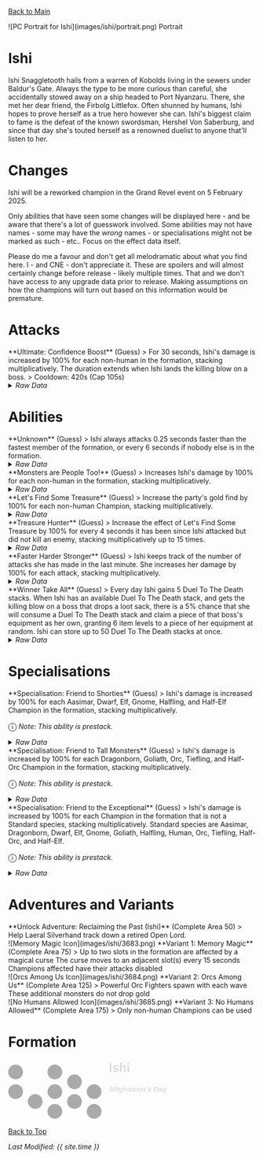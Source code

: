 [Back to Main](index.md)

<span class="championPortraitsRow">
    <span class="championPortraitsColumn">
        <span class="championPortraitsImage">
            ![PC Portrait for Ishi](images/ishi/portrait.png)
        </span>
        <span>
        Portrait
        </span>
    </span>
</span>

# Ishi

Ishi Snaggletooth hails from a warren of Kobolds living in the sewers under Baldur's Gate. Always the type to be more curious than careful, she accidentally stowed away on a ship headed to Port Nyanzaru. There, she met her dear friend, the Firbolg Littlefox. Often shunned by humans, Ishi hopes to prove herself as a true hero however she can. Ishi's biggest claim to fame is the defeat of the known swordsman, Hershel Von Saberburg, and since that day she's touted herself as a renowned duelist to anyone that'll listen to her.

# Changes

Ishi will be a reworked champion in the Grand Revel event on 5 February 2025.

Only abilities that have seen some changes will be displayed here - and be aware that there's a lot of guesswork involved. Some abilities may not have names - some may have the *wrong* names - or specialisations might not be marked as such - etc.. Focus on the effect data itself.

Please do me a favour and don't get all melodramatic about what you find here. I - and CNE - don't appreciate it. These are spoilers and will almost certainly change before release - likely multiple times. That and we don't have access to any upgrade data prior to release. Making assumptions on how the champions will turn out based on this information would be premature.

# Attacks

<div markdown="1" class="abilityBorder"><div markdown="1" class="abilityBorderInner">
**Ultimate: Confidence Boost** (Guess)
> For 30 seconds, Ishi's damage is increased by 100% for each non-human in the formation, stacking multiplicatively. The duration extends when Ishi lands the killing blow on a boss.  
> Cooldown: 420s (Cap 105s)
<details><summary><em>Raw Data</em></summary>
<p>
<pre>
{
    "id": 829,
    "name": "Confidence Boost",
    "description": "For 30 seconds, Ishi's damage is increased by 100% for each non-human in the formation, stacking multiplicatively.",
    "long_description": "For 30 seconds, Ishi's damage is increased by 100% for each non-human in the formation, stacking multiplicatively. The duration extends when Ishi lands the killing blow on a boss.",
    "graphic_id": 3699,
    "target": "none",
    "num_targets": 0,
    "aoe_radius": 0,
    "damage_modifier": 0,
    "cooldown": 420,
    "animations": [
        {
            "type": "ultimate_attack",
            "ultimate": "ishi_v2",
            "no_damage_display": true
        }
    ],
    "tags": [
        "ultimate"
    ],
    "damage_types": []
}
</pre>
</p>
</details>
</div></div>

# Abilities

<div markdown="1" class="abilityBorder"><div markdown="1" class="abilityBorderInner">
**Unknown** (Guess)
> Ishi always attacks 0.25 seconds faster than the fastest member of the formation, or every 6 seconds if nobody else is in the formation.
<details><summary><em>Raw Data</em></summary>
<p>
<pre>
{
    "id": 2203,
    "flavour_text": "",
    "description": {
        "desc": "Ishi always attacks 0.25 seconds faster than the fastest member of the formation, or every 6 seconds if nobody else is in the formation."
    },
    "effect_keys": [
        {
            "off_when_benched": true,
            "effect_string": "do_nothing"
        }
    ],
    "requirements": "",
    "graphic_id": 0,
    "large_graphic_id": 0,
    "properties": {
        "is_formation_ability": true,
        "formation_circle_icon": false,
        "owner_use_outgoing_description": true
    }
}
</pre>
</p>
</details>
</div></div>

<div markdown="1" class="abilityBorder"><div markdown="1" class="abilityBorderInner">
**Monsters are People Too!** (Guess)
> Increases Ishi's damage by 100% for each non-human in the formation, stacking multiplicatively.
<details><summary><em>Raw Data</em></summary>
<p>
<pre>
{
    "id": 2204,
    "flavour_text": "",
    "description": {
        "desc": "Increases Ishi's damage by $amount% for each non-human in the formation, stacking multiplicatively."
    },
    "effect_keys": [
        {
            "off_when_benched": true,
            "effect_string": "pre_stack,100"
        },
        {
            "off_when_benched": true,
            "effect_string": "hero_dps_multiplier_mult,0",
            "amount_expr": "upgrade_amount(16527,0)",
            "amount_func": "mult",
            "stack_func": "per_hero_attribute",
            "per_hero_expr": "!HasTag(`human`)",
            "show_bonus": true
        }
    ],
    "requirements": "",
    "graphic_id": 3671,
    "large_graphic_id": 3670,
    "properties": {
        "is_formation_ability": true,
        "formation_circle_icon": false,
        "owner_use_outgoing_description": true,
        "indexed_effect_properties": true,
        "per_effect_index_bonuses": true,
        "default_bonus_index": 1
    }
}
</pre>
</p>
</details>
</div></div>

<div markdown="1" class="abilityBorder"><div markdown="1" class="abilityBorderInner">
**Let's Find Some Treasure** (Guess)
> Increase the party's gold find by 100% for each non-human Champion, stacking multiplicatively.
<details><summary><em>Raw Data</em></summary>
<p>
<pre>
{
    "id": 2205,
    "flavour_text": "",
    "description": {
        "desc": "Increase the party's gold find by $amount% for each non-human Champion, stacking multiplicatively."
    },
    "effect_keys": [
        {
            "off_when_benched": true,
            "effect_string": "gold_multiplier_mult,100",
            "amount_func": "mult",
            "stack_func": "per_hero_attribute",
            "per_hero_expr": "!HasTag(`human`)",
            "show_bonus": true
        }
    ],
    "requirements": "",
    "graphic_id": 3673,
    "large_graphic_id": 3672,
    "properties": {
        "is_formation_ability": true,
        "formation_circle_icon": false,
        "owner_use_outgoing_description": true
    }
}
</pre>
</p>
</details>
</div></div>

<div markdown="1" class="abilityBorder"><div markdown="1" class="abilityBorderInner">
**Treasure Hunter** (Guess)
> Increase the effect of Let's Find Some Treasure by 100% for every 4 seconds it has been since Ishi attacked but did not kill an enemy, stacking multiplicatively up to 15 times.
<details><summary><em>Raw Data</em></summary>
<p>
<pre>
{
    "id": 2206,
    "flavour_text": "",
    "description": {
        "desc": "Increase the effect of Let's Find Some Treasure by $amount% for every $(per_seconds___2) seconds it has been since Ishi attacked but did not kill an enemy, stacking multiplicatively up to $max_stacks times."
    },
    "effect_keys": [
        {
            "off_when_benched": true,
            "effect_string": "buff_upgrade,100,16528",
            "manual_stacking": true,
            "show_bonus": true,
            "stacks_multiply": true,
            "max_stacks": 15
        },
        {
            "off_when_benched": true,
            "effect_string": "ishi_treasure_hunter",
            "per_seconds": 4
        }
    ],
    "requirements": "",
    "graphic_id": 7591,
    "large_graphic_id": 7588,
    "properties": {
        "is_formation_ability": true,
        "formation_circle_icon": false,
        "owner_use_outgoing_description": true,
        "indexed_effect_properties": true,
        "per_effect_index_bonuses": true,
        "default_bonus_index": 0,
        "retain_on_slot_changed": true
    }
}
</pre>
</p>
</details>
</div></div>

<div markdown="1" class="abilityBorder"><div markdown="1" class="abilityBorderInner">
**Faster Harder Stronger** (Guess)
> Ishi keeps track of the number of attacks she has made in the last minute. She increases her damage by 100% for each attack, stacking multiplicatively.
<details><summary><em>Raw Data</em></summary>
<p>
<pre>
{
    "id": 2207,
    "flavour_text": "",
    "description": {
        "desc": "Ishi keeps track of the number of attacks she has made in the last minute. She increases her damage by $(not_buffed amount)% for each attack, stacking multiplicatively."
    },
    "effect_keys": [
        {
            "off_when_benched": true,
            "effect_string": "hero_dps_multiplier_mult,100",
            "manual_stacking": true,
            "show_bonus": true,
            "stacks_multiply": true
        },
        {
            "off_when_benched": true,
            "effect_string": "ishi_faster_stronger_harder",
            "last_seconds": 60
        }
    ],
    "requirements": "",
    "graphic_id": 25404,
    "large_graphic_id": 25398,
    "properties": {
        "is_formation_ability": true,
        "formation_circle_icon": false,
        "owner_use_outgoing_description": true,
        "indexed_effect_properties": true,
        "per_effect_index_bonuses": true,
        "default_bonus_index": 0,
        "retain_on_slot_changed": true
    }
}
</pre>
</p>
</details>
</div></div>

<div markdown="1" class="abilityBorder"><div markdown="1" class="abilityBorderInner">
**Winner Take All** (Guess)
> Every day Ishi gains 5 Duel To The Death stacks. When Ishi has an available Duel To The Death stack, and gets the killing blow on a boss that drops a loot sack, there is a 5% chance that she will consume a Duel To The Death stack and claim a piece of that boss's equipment as her own, granting 6 item levels to a piece of her equipment at random. Ishi can store up to 50 Duel To The Death stacks at once.
<details><summary><em>Raw Data</em></summary>
<p>
<pre>
{
    "id": 2208,
    "flavour_text": "",
    "description": {
        "pre": "Every day Ishi gains $stacks_per_day Duel To The Death stacks. When Ishi has an available Duel To The Death stack, and gets the killing blow on a boss that drops a loot sack, there is a $amount% chance that she will consume a Duel To The Death stack and claim a piece of that boss's equipment as her own, granting $levels item levels to a piece of her equipment at random. Ishi can store up to $stacks_limit Duel To The Death stacks at once.",
        "conditions": [
            {
                "condition": "not static_desc",
                "desc": "^^$item_levels_on_boss_kill_stacks"
            }
        ]
    },
    "effect_keys": [
        {
            "off_when_benched": true,
            "effect_string": "item_levels_on_boss_kill,5",
            "stack_title": "Duel To The Death stacks",
            "stacks_per_day": 5,
            "stacks_limit": 50,
            "start_time_stat": "ishi_dttd_start_time",
            "stacks_used_stat": "ishi_dttd_stacks_used",
            "levels": 6,
            "levels_distribution": "random_single",
            "requires_last_hit": true,
            "upgrade_id": 16531
        }
    ],
    "requirements": "",
    "graphic_id": 25405,
    "large_graphic_id": 25399,
    "properties": {
        "is_formation_ability": true,
        "formation_circle_icon": false,
        "owner_use_outgoing_description": true
    }
}
</pre>
</p>
</details>
</div></div>

# Specialisations

<div markdown="1" class="abilityBorder"><div markdown="1" class="abilityBorderInner">
**Specialisation: Friend to Shorties** (Guess)
> Ishi's damage is increased by 100% for each Aasimar, Dwarf, Elf, Gnome, Halfling, and Half-Elf Champion in the formation, stacking multiplicatively.

<span style="font-size:1.2em;">ⓘ</span> *Note: This ability is prestack.*
<details><summary><em>Raw Data</em></summary>
<p>
<pre>
{
    "id": 2209,
    "flavour_text": "",
    "description": {
        "desc": "Ishi's damage is increased by $amount% for each Aasimar, Dwarf, Elf, Gnome, Halfling, and Half-Elf Champion in the formation, stacking multiplicatively."
    },
    "effect_keys": [
        {
            "off_when_benched": true,
            "effect_string": "pre_stack,100"
        },
        {
            "off_when_benched": true,
            "effect_string": "hero_dps_multiplier_mult,0",
            "amount_expr": "upgrade_amount(16532,0)",
            "amount_func": "mult",
            "stack_func": "per_hero_attribute",
            "per_hero_expr": "HasTag(`aasimar`) || HasTag(`dwarf`) || HasTag(`elf`) || HasTag(`gnome`) || HasTag(`halfling`) || HasTag(`half-elf`)",
            "show_bonus": true
        }
    ],
    "requirements": "",
    "graphic_id": 3680,
    "large_graphic_id": 3680,
    "properties": {
        "is_formation_ability": true,
        "formation_circle_icon": false,
        "owner_use_outgoing_description": true,
        "indexed_effect_properties": true,
        "per_effect_index_bonuses": true,
        "default_bonus_index": 0,
        "spec_option_post_apply_info": "Relevant Champions: $num_stacks___2"
    }
}
</pre>
</p>
</details>
</div></div>

<div markdown="1" class="abilityBorder"><div markdown="1" class="abilityBorderInner">
**Specialisation: Friend to Tall Monsters** (Guess)
> Ishi's damage is increased by 100% for each Dragonborn, Goliath, Orc, Tiefling, and Half-Orc Champion in the formation, stacking multiplicatively.

<span style="font-size:1.2em;">ⓘ</span> *Note: This ability is prestack.*
<details><summary><em>Raw Data</em></summary>
<p>
<pre>
{
    "id": 2210,
    "flavour_text": "",
    "description": {
        "desc": "Ishi's damage is increased by $amount% for each Dragonborn, Goliath, Orc, Tiefling, and Half-Orc Champion in the formation, stacking multiplicatively."
    },
    "effect_keys": [
        {
            "off_when_benched": true,
            "effect_string": "pre_stack,100"
        },
        {
            "off_when_benched": true,
            "effect_string": "hero_dps_multiplier_mult,0",
            "amount_expr": "upgrade_amount(16533,0)",
            "amount_func": "mult",
            "stack_func": "per_hero_attribute",
            "per_hero_expr": "HasTag(`dragonborn`) || HasTag(`goliath`) || HasTag(`orc`) || HasTag(`tiefling`) || HasTag(`half-orc`)",
            "show_bonus": true
        }
    ],
    "requirements": "",
    "graphic_id": 3681,
    "large_graphic_id": 3681,
    "properties": {
        "is_formation_ability": true,
        "formation_circle_icon": false,
        "owner_use_outgoing_description": true,
        "indexed_effect_properties": true,
        "per_effect_index_bonuses": true,
        "default_bonus_index": 0,
        "spec_option_post_apply_info": "Relevant Champions: $num_stacks___2"
    }
}
</pre>
</p>
</details>
</div></div>

<div markdown="1" class="abilityBorder"><div markdown="1" class="abilityBorderInner">
**Specialisation: Friend to the Exceptional** (Guess)
> Ishi's damage is increased by 100% for each Champion in the formation that is not a Standard species, stacking multiplicatively. Standard species are Aasimar, Dragonborn, Dwarf, Elf, Gnome, Goliath, Halfling, Human, Orc, Tiefling, Half-Orc, and Half-Elf.

<span style="font-size:1.2em;">ⓘ</span> *Note: This ability is prestack.*
<details><summary><em>Raw Data</em></summary>
<p>
<pre>
{
    "id": 2211,
    "flavour_text": "",
    "description": {
        "desc": "Ishi's damage is increased by $amount% for each Champion in the formation that is not a Standard species, stacking multiplicatively. Standard species are Aasimar, Dragonborn, Dwarf, Elf, Gnome, Goliath, Halfling, Human, Orc, Tiefling, Half-Orc, and Half-Elf."
    },
    "effect_keys": [
        {
            "off_when_benched": true,
            "effect_string": "pre_stack,100"
        },
        {
            "off_when_benched": true,
            "effect_string": "hero_dps_multiplier_mult,0",
            "amount_expr": "upgrade_amount(16534,0)",
            "amount_func": "mult",
            "stack_func": "per_hero_attribute",
            "per_hero_expr": "!(HasTag(`aasimar`) || HasTag(`dragonborn`) || HasTag(`dwarf`) || HasTag(`elf`) || HasTag(`gnome`) || HasTag(`goliath`) || HasTag(`halfling`) || HasTag(`human`) || HasTag(`orc`) || HasTag(`tiefling`) || HasTag(`half-orc`) || HasTag(`half-elf`))",
            "show_bonus": true
        }
    ],
    "requirements": "",
    "graphic_id": 25410,
    "large_graphic_id": 25410,
    "properties": {
        "is_formation_ability": true,
        "formation_circle_icon": false,
        "owner_use_outgoing_description": true,
        "indexed_effect_properties": true,
        "per_effect_index_bonuses": true,
        "default_bonus_index": 0,
        "spec_option_post_apply_info": "Relevant Champions: $num_stacks___2"
    }
}
</pre>
</p>
</details>
</div></div>

# Adventures and Variants

<div markdown="1" class="abilityBorder"><div markdown="1" class="abilityBorderInner">
**Unlock Adventure: Reclaiming the Past (Ishi)** (Complete Area 50)
> Help Laeral Silverhand track down a retired Open Lord.
</div></div>
<div markdown="1" class="abilityBorder"><div markdown="1" class="abilityBorderInner">
![Memory Magic Icon](images/ishi/3683.png) **Variant 1: Memory Magic** (Complete Area 75)
> Up to two slots in the formation are affected by a magical curse The curse moves to an adjacent slot(s) every 15 seconds Champions affected have their attacks disabled
</div></div>
<div markdown="1" class="abilityBorder"><div markdown="1" class="abilityBorderInner">
![Orcs Among Us Icon](images/ishi/3684.png) **Variant 2: Orcs Among Us** (Complete Area 125)
> Powerful Orc Fighters spawn with each wave These additional monsters do not drop gold
</div></div>
<div markdown="1" class="abilityBorder"><div markdown="1" class="abilityBorderInner">
![No Humans Allowed Icon](images/ishi/3685.png) **Variant 3: No Humans Allowed** (Complete Area 175)
> Only non-human Champions can be used
</div></div>

# Formation

<span class="formationBorder">
    <svg xmlns="http://www.w3.org/2000/svg" id="Ishi" fill="#aaa" data-formationName="Ishi" data-campaignName="Ahghairon's Day" width="324" height="120"><circle cx="175" cy="65" r="15"/><circle cx="175" cy="105" r="15"/><circle cx="135" cy="45" r="15"/><circle cx="135" cy="85" r="15"/><circle cx="95" cy="25" r="15"/><circle cx="95" cy="65" r="15"/><circle cx="95" cy="105" r="15"/><circle cx="55" cy="85" r="15"/><circle cx="15" cy="25" r="15"/><circle cx="15" cy="65" r="15"/><text x="205" y="25" fill="#dcdcdc" font-size="25" font-family="Arial" font-weight="bold">Ishi</text><text x="205" y="65" fill="#dcdcdc" font-size="15" font-family="Arial" font-weight="bold">Ahghairon's Day</text></svg>
</span>

[Back to Top](#top)

*Last Modified: {{ site.time }}*